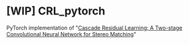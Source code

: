 # [WIP] CRL_pytorch
PyTorch implementation of "[Cascade Residual Learning: A Two-stage Convolutional Neural Network for Stereo Matching](https://arxiv.org/abs/1708.09204)"
